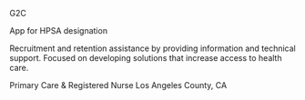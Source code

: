 G2C

App for HPSA designation 

Recruitment and retention assistance by providing information and technical support.
Focused on developing solutions that increase access to health care.

Primary Care & Registered Nurse
Los Angeles County, CA

